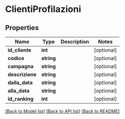 # ClientiProfilazioni

## Properties
Name | Type | Description | Notes
------------ | ------------- | ------------- | -------------
**id_cliente** | **int** |  | [optional] 
**codice** | **string** |  | [optional] 
**campagna** | **string** |  | [optional] 
**descrizione** | **string** |  | [optional] 
**dalla_data** | **string** |  | [optional] 
**alla_data** | **string** |  | [optional] 
**id_ranking** | **int** |  | [optional] 

[[Back to Model list]](../README.md#documentation-for-models) [[Back to API list]](../README.md#documentation-for-api-endpoints) [[Back to README]](../README.md)


